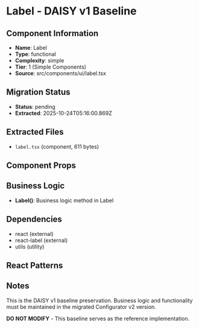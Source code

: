 # Label - DAISY v1 Baseline

## Component Information

- **Name**: Label
- **Type**: functional
- **Complexity**: simple
- **Tier**: 1 (Simple Components)
- **Source**: src/components/ui/label.tsx

## Migration Status

- **Status**: pending
- **Extracted**: 2025-10-24T05:16:00.869Z

## Extracted Files

- `label.tsx` (component, 611 bytes)

## Component Props



## Business Logic

- **Label()**: Business logic method in Label

## Dependencies

- react (external)
- react-label (external)
- utils (utility)

## React Patterns



## Notes

This is the DAISY v1 baseline preservation. Business logic and functionality
must be maintained in the migrated Configurator v2 version.

**DO NOT MODIFY** - This baseline serves as the reference implementation.
